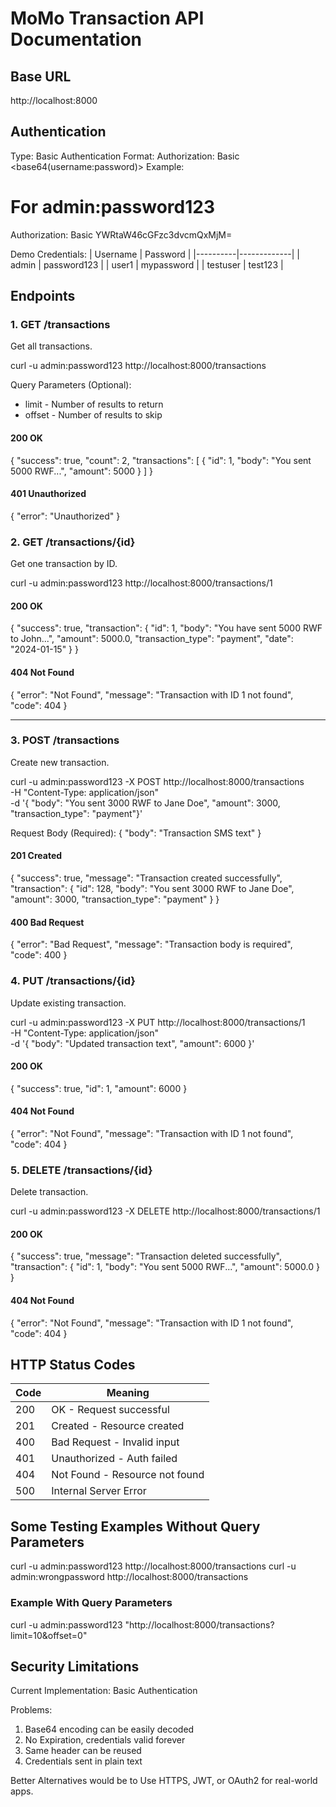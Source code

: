 # MoMo Transaction API Documentation

## Base URL  
http://localhost:8000

## Authentication
Type: Basic Authentication
Format: Authorization: Basic <base64(username:password)>
Example:
# For admin:password123
Authorization: Basic YWRtaW46cGFzc3dvcmQxMjM=

Demo Credentials:
| Username | Password    |
|----------|-------------|
| admin    | password123 |
| user1    | mypassword  |
| testuser | test123     |

## Endpoints

### 1. GET /transactions
Get all transactions.

curl -u admin:password123 http://localhost:8000/transactions

Query Parameters (Optional):
- limit - Number of results to return
- offset - Number of results to skip

#### 200 OK
{
  "success": true,
  "count": 2,
  "transactions": [
    { "id": 1, "body": "You sent 5000 RWF...", "amount": 5000 }
  ]
}

#### 401 Unauthorized

{ "error": "Unauthorized" }

### 2. GET /transactions/{id}
Get one transaction by ID.

curl -u admin:password123 http://localhost:8000/transactions/1

#### 200 OK

{
  "success": true,
  "transaction": {
    "id": 1,
    "body": "You have sent 5000 RWF to John...",
    "amount": 5000.0,
    "transaction_type": "payment",
    "date": "2024-01-15"
  }
}

#### 404 Not Found
{
  "error": "Not Found",
  "message": "Transaction with ID 1 not found",
  "code": 404
}

---

### 3. POST /transactions
Create new transaction.

curl -u admin:password123 -X POST http://localhost:8000/transactions \
  -H "Content-Type: application/json" \
  -d '{
    "body": "You sent 3000 RWF to Jane Doe", "amount": 3000, "transaction_type": "payment"}'

Request Body (Required):
{
  "body": "Transaction SMS text"
}

#### 201 Created
{
  "success": true,
  "message": "Transaction created successfully",
  "transaction": {
    "id": 128,
    "body": "You sent 3000 RWF to Jane Doe",
    "amount": 3000,
    "transaction_type": "payment"
  }
}

#### 400 Bad Request

{
  "error": "Bad Request",
  "message": "Transaction body is required",
  "code": 400
}

### 4. PUT /transactions/{id}
Update existing transaction.

curl -u admin:password123 -X PUT http://localhost:8000/transactions/1 \
  -H "Content-Type: application/json" \
  -d '{
    "body": "Updated transaction text",
    "amount": 6000
  }'

#### 200 OK
{ "success": true, "id": 1, "amount": 6000 }

#### 404 Not Found
{
  "error": "Not Found",
  "message": "Transaction with ID 1 not found",
  "code": 404
}

### 5. DELETE /transactions/{id}
Delete transaction.

curl -u admin:password123 -X DELETE http://localhost:8000/transactions/1

#### 200 OK
{
  "success": true,
  "message": "Transaction deleted successfully",
  "transaction": {
    "id": 1,
    "body": "You sent 5000 RWF...",
    "amount": 5000.0
  }
}

#### 404 Not Found
{
  "error": "Not Found",
  "message": "Transaction with ID 1 not found",
  "code": 404
}

## HTTP Status Codes

| Code | Meaning                        |
|------|--------------------------------|
| 200  | OK - Request successful        |
| 201  | Created - Resource created     |
| 400  | Bad Request - Invalid input    |
| 401  | Unauthorized - Auth failed     |
| 404  | Not Found - Resource not found |
| 500  | Internal Server Error          |

## Some Testing Examples Without Query Parameters

curl -u admin:password123 http://localhost:8000/transactions
curl -u admin:wrongpassword http://localhost:8000/transactions

### Example With Query Parameters

curl -u admin:password123 "http://localhost:8000/transactions?limit=10&offset=0"

## Security Limitations

Current Implementation: Basic Authentication

Problems:
1. Base64 encoding can be easily decoded
2. No Expiration, credentials valid forever
3. Same header can be reused
4. Credentials sent in plain text

Better Alternatives would be to Use HTTPS, JWT, or OAuth2 for real-world apps.

